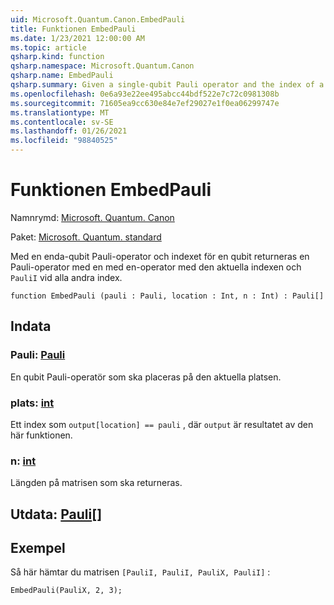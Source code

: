 ```yaml
---
uid: Microsoft.Quantum.Canon.EmbedPauli
title: Funktionen EmbedPauli
ms.date: 1/23/2021 12:00:00 AM
ms.topic: article
qsharp.kind: function
qsharp.namespace: Microsoft.Quantum.Canon
qsharp.name: EmbedPauli
qsharp.summary: Given a single-qubit Pauli operator and the index of a qubit, returns a multi-qubit Pauli operator with the given single-qubit operator at that index and `PauliI` at every other index.
ms.openlocfilehash: 0e6a93e22ee495abcc44bdf522e7c72c0981308b
ms.sourcegitcommit: 71605ea9cc630e84e7ef29027e1f0ea06299747e
ms.translationtype: MT
ms.contentlocale: sv-SE
ms.lasthandoff: 01/26/2021
ms.locfileid: "98840525"
---
```

# <a name="embedpauli-function"></a>Funktionen EmbedPauli

Namnrymd: [Microsoft. Quantum. Canon](xref:Microsoft.Quantum.Canon)

Paket: [Microsoft. Quantum. standard](https://nuget.org/packages/Microsoft.Quantum.Standard)


Med en enda-qubit Pauli-operator och indexet för en qubit returneras en Pauli-operator med en med en-operator med den aktuella indexen och `PauliI` vid alla andra index.

```qsharp
function EmbedPauli (pauli : Pauli, location : Int, n : Int) : Pauli[]
```


## <a name="input"></a>Indata

### <a name="pauli--pauli"></a>Pauli: [Pauli](xref:microsoft.quantum.lang-ref.pauli)

En qubit Pauli-operatör som ska placeras på den aktuella platsen.


### <a name="location--int"></a>plats: [int](xref:microsoft.quantum.lang-ref.int)

Ett index som `output[location] == pauli` , där `output` är resultatet av den här funktionen.


### <a name="n--int"></a>n: [int](xref:microsoft.quantum.lang-ref.int)

Längden på matrisen som ska returneras.



## <a name="output--pauli"></a>Utdata: [Pauli](xref:microsoft.quantum.lang-ref.pauli)[]



## <a name="example"></a>Exempel

Så här hämtar du matrisen `[PauliI, PauliI, PauliX, PauliI]` :

```qsharp
EmbedPauli(PauliX, 2, 3);
```